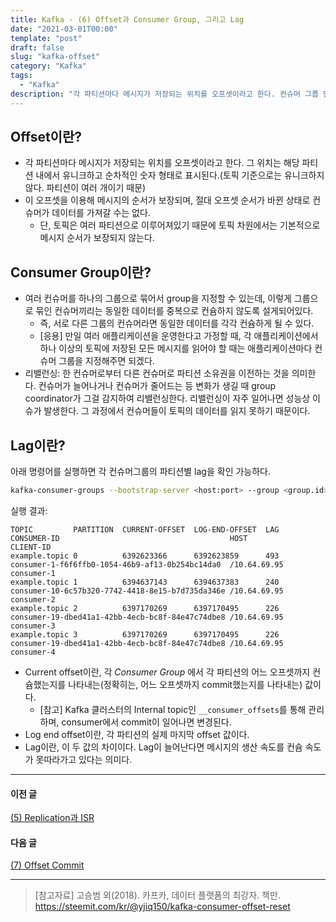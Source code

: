 ```yaml
---
title: Kafka - (6) Offset과 Consumer Group, 그리고 Lag
date: "2021-03-01T00:00"
template: "post"
draft: false
slug: "kafka-offset"
category: "Kafka"
tags:
  - "Kafka"
description: "각 파티션마다 메시지가 저장되는 위치를 오프셋이라고 한다. 컨슈머 그룹 단위로 이 오프셋으로 줄세워진 레코드를 순차적으로 컨슘하게 되며, 컨슈머가 얼마나 더 컨슘할 게 남았는지가 Lag이다."
---
```


## Offset이란?
- 각 파티션마다 메시지가 저장되는 위치를 오프셋이라고 한다. 그 위치는 해당 파티션 내에서 유니크하고 순차적인 숫자 형태로 표시된다.(토픽 기준으로는 유니크하지 않다. 파티션이 여러 개이기 때문)
- 이 오프셋을 이용해 메시지의 순서가 보장되며, 절대 오프셋 순서가 바뀐 상태로 컨슈머가 데이터를 가져갈 수는 없다.
  * 단, 토픽은 여러 파티션으로 이루어져있기 때문에 토픽 차원에서는 기본적으로 메시지 순서가 보장되지 않는다.

## Consumer Group이란?
- 여러 컨슈머를 하나의 그룹으로 묶어서 group을 지정할 수 있는데, 이렇게 그룹으로 묶인 컨슈머끼리는 동일한 데이터를 중복으로 컨슘하지 않도록 설게되어있다.
  * 즉, 서로 다른 그룹의 컨슈머라면 동일한 데이터를 각각 컨슘하게 될 수 있다.
  * [응용] 만일 여러 애플리케이션을 운영한다고 가정할 때, 각 애플리케이션에서 하나 이상의 토픽에 저장된 모든 메시지를 읽어야 할 때는 애플리케이션마다 컨슈머 그룹을 지정해주면 되겠다.
- 리밸런싱: 한 컨슈머로부터 다른 컨슈머로 파티션 소유권을 이전하는 것을 의미한다. 컨슈머가 늘어나거나 컨슈머가 줄어드는 등 변화가 생길 때 group coordinator가 그걸 감지하여 리밸런싱한다. 리밸런싱이 자주 일어나면 성능상 이슈가 발생한다. 그 과정에서 컨슈머들이 토픽의 데이터를 읽지 못하기 때문이다.

## Lag이란?
아래 명령어를 실행하면 각 컨슈머그룹의 파티션별 lag을 확인 가능하다.

```sh
kafka-consumer-groups --bootstrap-server <host:port> --group <group.id> --describe
```

실행 결과:

```
TOPIC         PARTITION  CURRENT-OFFSET  LOG-END-OFFSET  LAG             CONSUMER-ID                                      HOST            CLIENT-ID
example.topic 0          6392623366      6392623859      493             consumer-1-f6f6ffb0-1054-46b9-af13-0b254bc14da0  /10.64.69.95    consumer-1
example.topic 1          6394637143      6394637383      240             consumer-10-6c57b320-7742-4418-8e15-b7d735da346e /10.64.69.95    consumer-2
example.topic 2          6397170269      6397170495      226             consumer-19-dbed41a1-42bb-4ecb-bc8f-84e47c74dbe8 /10.64.69.95    consumer-3
example.topic 3          6397170269      6397170495      226             consumer-19-dbed41a1-42bb-4ecb-bc8f-84e47c74dbe8 /10.64.69.95    consumer-4
```

- Current offset이란, 각 _Consumer Group_ 에서 각 파티션의 어느 오프셋까지 컨슘했는지를 나타내는(정확히는, 어느 오프셋까지 commit했는지를 나타내는) 값이다.
  * [참고] Kafka 클러스터의 Internal topic인 `__consumer_offsets`를 통해 관리하며, consumer에서 commit이 일어나면 변경된다.
- Log end offset이란, 각 파티션의 실제 마지막 offset 값이다.
- Lag이란, 이 두 값의 차이이다. Lag이 늘어난다면 메시지의 생산 속도를 컨슘 속도가 못따라가고 있다는 의미다. 


---

#### 이전 글
[(5) Replication과 ISR](https://tillog.netlify.app/posts/kafka-replication-isr)

#### 다음 글
[(7) Offset Commit](https://tillog.netlify.app/posts/kafka-offset-commit)

---

> [참고자료]
> 고승범 외(2018). 카프카, 데이터 플랫폼의 최강자. 책만.  
> https://steemit.com/kr/@yjiq150/kafka-consumer-offset-reset  
  